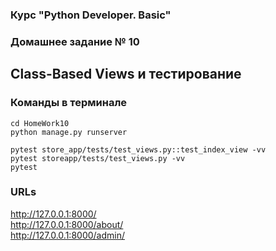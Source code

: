 ### Курс "Python Developer. Basic" ###

### Домашнее задание № 10 ###

## Class-Based Views и тестирование ##

### Команды в терминале ###

```
cd HomeWork10
python manage.py runserver

pytest store_app/tests/test_views.py::test_index_view -vv
pytest storeapp/tests/test_views.py -vv
pytest
```

### URLs ###

http://127.0.0.1:8000/   
http://127.0.0.1:8000/about/   
http://127.0.0.1:8000/admin/

